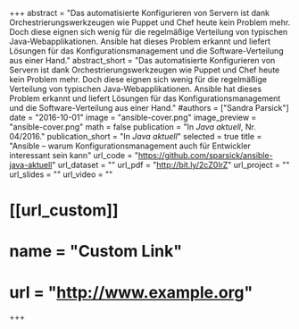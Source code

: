 +++
abstract = "Das automatisierte Konfigurieren von Servern ist dank Orchestrierungswerkzeugen wie Puppet und Chef heute kein Problem mehr. Doch diese eignen sich wenig für die regelmäßige Verteilung von typischen Java-Webapplikationen. Ansible hat dieses Problem erkannt und liefert Lösungen für das Konfigurationsmanagement und die Software-Verteilung aus einer Hand."
abstract_short = "Das automatisierte Konfigurieren von Servern ist dank Orchestrierungswerkzeugen wie Puppet und Chef heute kein Problem mehr. Doch diese eignen sich wenig für die regelmäßige Verteilung von typischen Java-Webapplikationen. Ansible hat dieses Problem erkannt und liefert Lösungen für das Konfigurationsmanagement und die Software-Verteilung aus einer Hand."
#authors = ["Sandra Parsick"]
date = "2016-10-01"
image = "ansible-cover.png"
image_preview = "ansible-cover.png"
math = false
publication = "In *Java aktuell*, Nr. 04/2016."
publication_short = "In *Java aktuell*"
selected = true
title = "Ansible – warum Konfigurationsmanagement auch für Entwickler interessant sein kann"
url_code = "https://github.com/sparsick/ansible-java-aktuell"
url_dataset = ""
url_pdf = "http://bit.ly/2cZ0IrZ"
url_project = ""
url_slides = ""
url_video = ""

# [[url_custom]]
# name = "Custom Link"
# url = "http://www.example.org"

+++
